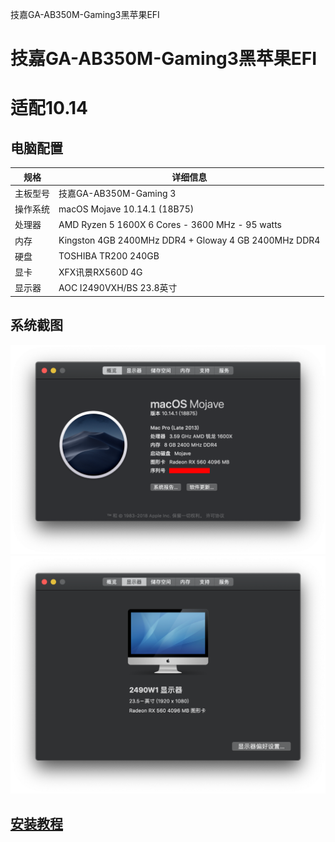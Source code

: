 技嘉GA-AB350M-Gaming3黑苹果EFI
# 技嘉GA-AB350M-Gaming3黑苹果EFI

# 适配10.14

## 电脑配置

| 规格     | 详细信息                                             |
| -------- | ---------------------------------------------------- |
| 主板型号 | 技嘉GA-AB350M-Gaming 3                               |
| 操作系统 | macOS Mojave 10.14.1 (18B75)                         |
| 处理器   | AMD Ryzen 5 1600X 6 Cores - 3600 MHz - 95 watts      |
| 内存     | Kingston 4GB 2400MHz DDR4 + Gloway 4 GB 2400MHz DDR4 |
| 硬盘     | TOSHIBA TR200 240GB                                  |
| 显卡     | XFX讯景RX560D 4G                                     |
| 显示器   | AOC I2490VXH/BS 23.8英寸                             |

## 系统截图

![0About](ScreenShot/1.png)
![1About](ScreenShot/2.png)

## [安装教程](https://forum.amd-osx.com/viewtopic.php?t=5902)

